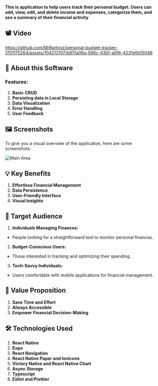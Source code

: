 **This is application to help users track their personal budget. Users can add, view, edit, and delete income and expenses, categorize them, and see a summary of their financial activity**

## 📽️ Video


https://github.com/MrBartosz/personal-budget-tracker-1701175264/assets/104212107/b97fa06a-566c-430f-a5f6-4231efb05046


## 📖 About this Software

### Features:

1. **Basic CRUD**
2. **Persisting data in Local Storage**
3. **Data Visualization**
4. **Error Handling**
5. **User Feedback**

## 🖼️ Screenshots

To give you a visual overview of the application, here are some screenshots:

![Main Area](https://i.ibb.co/4d7NzfJ/Projekt-bez-nazwy.png)

## 💡 Key Benefits

1. **Effortless Financial Management**
2. **Data Persistence**
3. **User-Friendly Interface**
4. **Visual Insights**

## 🎯 Target Audience

1. **Individuals Managing Finances:**
- People looking for a straightforward tool to monitor personal finances.

2. **Budget-Conscious Users:**
- Those interested in tracking and optimizing their spending.

3. **Tech-Savvy Individuals:**
- Users comfortable with mobile applications for financial management.

## 🚀 Value Proposition

1. **Save Time and Effort**
2. **Always Accessible**
3. **Empower Financial Decision-Making**

## 🛠️ Technologies Used

1. **React Native**
2. **Expo**
3. **React Navigation**
4. **React Native Paper and Ionicons**
5. **Victory Native and React Native Chart**
6. **Async Storage**
7. **Typescript**
8. **Eslint and Prettier**
